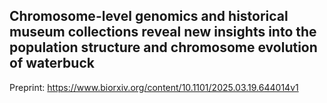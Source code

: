 ## Chromosome-level genomics and historical museum collections reveal new insights into the population structure and chromosome evolution of waterbuck
Preprint: https://www.biorxiv.org/content/10.1101/2025.03.19.644014v1
